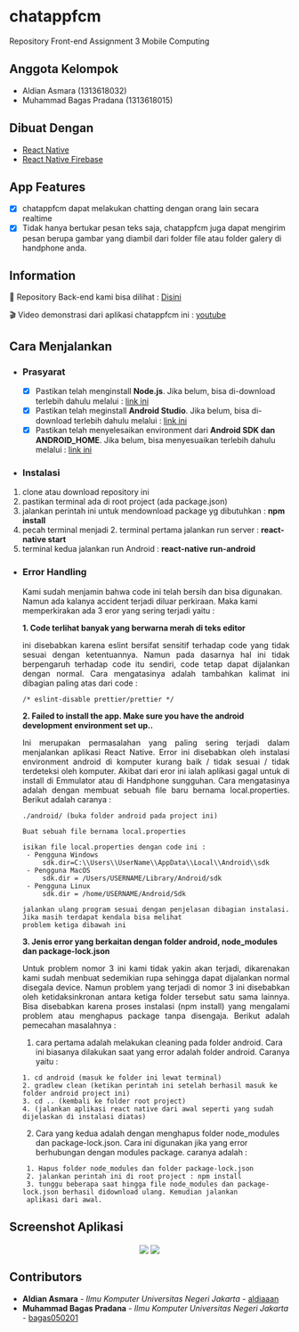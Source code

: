 # chatappfcm
Repository Front-end Assignment 3 Mobile Computing 

## Anggota Kelompok ##
* Aldian Asmara (1313618032)
* Muhammad Bagas Pradana (1313618015)

## Dibuat Dengan ##
- [React Native](https://reactnative.dev/) 
- [React Native Firebase](https://rnfirebase.io/)

## App Features ##
- [x] chatappfcm dapat melakukan chatting dengan orang lain secara realtime
- [x] Tidak hanya bertukar pesan teks saja, chatappfcm juga dapat mengirim pesan berupa gambar yang diambil dari folder file atau folder galery di handphone anda.

## Information ##
:blue_book: Repository Back-end kami bisa dilihat : [Disini](https://github.com/aldiaaan/chat-app-backend)

:clapper: Video demonstrasi dari aplikasi chatappfcm ini : [youtube](https://youtu.be/u6XuDwigng8)

## Cara Menjalankan ##
* ### Prasyarat ###
  - [x] Pastikan telah menginstall **Node.js**. Jika belum, bisa di-download terlebih dahulu melalui : [link ini](https://nodejs.org/en/)
  - [x] Pastikan telah meginstall **Android Studio**. Jika belum, bisa di-download terlebih dahulu melalui : [link ini](https://developer.android.com/studio)
  - [x] Pastikan telah menyelesaikan environment dari **Android SDK dan ANDROID_HOME**. Jika belum, bisa menyesuaikan terlebih dahulu melalui : [link ini](https://reactnative.dev/docs/environment-setup)

* ### Instalasi ###
1. clone atau download repository ini
2. pastikan terminal ada di root project (ada package.json)
3. jalankan perintah ini untuk mendownload package yg dibutuhkan : **npm install**
4. pecah terminal menjadi 2. terminal pertama jalankan run server : **react-native start**
5. terminal kedua jalankan run Android : **react-native run-android**

* ### Error Handling ###
  Kami sudah menjamin bahwa code ini telah bersih dan bisa digunakan. Namun ada kalanya accident terjadi diluar perkiraan. Maka kami memperkirakan ada 3 eror yang sering terjadi yaitu :
  
  **1. Code terlihat banyak yang berwarna merah di teks editor**
  
  <p align="justify">
    ini disebabkan karena eslint bersifat sensitif terhadap code yang tidak sesuai dengan ketentuannya. Namun pada dasarnya hal ini tidak berpengaruh terhadap code itu sendiri, code tetap dapat dijalankan dengan normal. Cara mengatasinya adalah tambahkan kalimat ini dibagian paling atas dari code :
  </p>
  
  ```
  /* eslint-disable prettier/prettier */ 
  ```
  
  **2. Failed to install the app. Make sure you have the android development environment set up..**
  
  <p align="justify">
  Ini merupakan permasalahan yang paling sering terjadi dalam menjalankan aplikasi React Native. Error ini disebabkan oleh instalasi environment android di komputer kurang baik / tidak sesuai / tidak terdeteksi oleh komputer. Akibat dari eror ini ialah aplikasi gagal untuk di install di Emmulator atau di Handphone sungguhan. Cara mengatasinya adalah dengan membuat sebuah file baru bernama local.properties. Berikut adalah caranya :
  </p>
  
  ```
  ./android/ (buka folder android pada project ini)   
  ```
   ```
  Buat sebuah file bernama local.properties   
  ```
  ```
  isikan file local.properties dengan code ini :
   - Pengguna Windows
       sdk.dir=C:\\Users\\UserName\\AppData\\Local\\Android\\sdk
   - Pengguna MacOS
       sdk.dir = /Users/USERNAME/Library/Android/sdk
   - Pengguna Linux 
       sdk.dir = /home/USERNAME/Android/Sdk
  ```
  ```
  jalankan ulang program sesuai dengan penjelasan dibagian instalasi. Jika masih terdapat kendala bisa melihat 
  problem ketiga dibawah ini
  ```
  
   **3. Jenis error yang berkaitan dengan folder android, node_modules dan package-lock.json**
   
   <p align="justify">
   Untuk problem nomor 3 ini kami tidak yakin akan terjadi, dikarenakan kami sudah menbuat sedemikian rupa sehingga dapat dijalankan normal disegala device. Namun problem yang terjadi di nomor 3 ini disebabkan oleh ketidaksinkronan antara ketiga folder tersebut satu sama lainnya. Bisa disebabkan karena proses instalasi (npm install) yang mengalami problem atau menghapus package tanpa disengaja. Berikut adalah pemecahan masalahnya :
  </p>
  
  1. cara pertama adalah melakukan cleaning pada folder android. Cara ini biasanya dilakukan saat yang error adalah folder android. Caranya yaitu :
   ```
   1. cd android (masuk ke folder ini lewat terminal)    
   2. gradlew clean (ketikan perintah ini setelah berhasil masuk ke folder android project ini)    
   3. cd .. (kembali ke folder root project)    
   4. (jalankan aplikasi react native dari awal seperti yang sudah dijelaskan di instalasi diatas)    
  ``` 
  2. Cara yang kedua adalah dengan menghapus folder node_modules dan package-lock.json. Cara ini digunakan jika yang error berhubungan dengan modules package. caranya adalah :
  ```
   1. Hapus folder node_modules dan folder package-lock.json   
   2. jalankan perintah ini di root project : npm install
   3. tunggu beberapa saat hingga file node_modules dan package-lock.json berhasil didownload ulang. Kemudian jalankan 
   aplikasi dari awal.
  ``` 

## Screenshot Aplikasi ##

<p align="center"> 
    <img src="https://blogger.googleusercontent.com/img/a/AVvXsEhncgpGXcLsFiMWFdgzwlyZoK0BxHfLo0NVerpSrFzO9Nk-tvSMJZR9PgVkN2zmNGZCAkeAAFBqTxGiry9OIFGQ8ux2hMWtgPJXUhh_sfBRmtkTPtKNG2_OBPfZ_bM0g6AW6gLbt4IWEj42wMZh58ksQPZLOK0sRxubmPqhsY6y19tNhOyEv07fcGXL=w259-h560" align="center"></img>
    <img src="https://blogger.googleusercontent.com/img/a/AVvXsEhVlL7pb_lbZ0oLDEYDPVISiMf6ihnqutlNFy5Drw9IulpjMlYXBUp4U3BjV2Gfr9YZoyEuQ8dU06JQnlLq_GPoxbXP6XhvDvFXi7Ep6kvFGAYAhHi5EdQRCnMLWkKHUIU1_m3JHS09xCVugMJnnRvMjOgNJNkzjGmQDGFJ5uAOIaTdVx9X0IExA8Ac=w260-h564" align="center"></img>
</p>


## Contributors ##

* **Aldian Asmara** - *Ilmu Komputer Universitas Negeri Jakarta* - [aldiaaan](https://github.com/aldiaaan)
* **Muhammad Bagas Pradana** - *Ilmu Komputer Universitas Negeri Jakarta* - [bagas050201](https://github.com/bagas050201)
